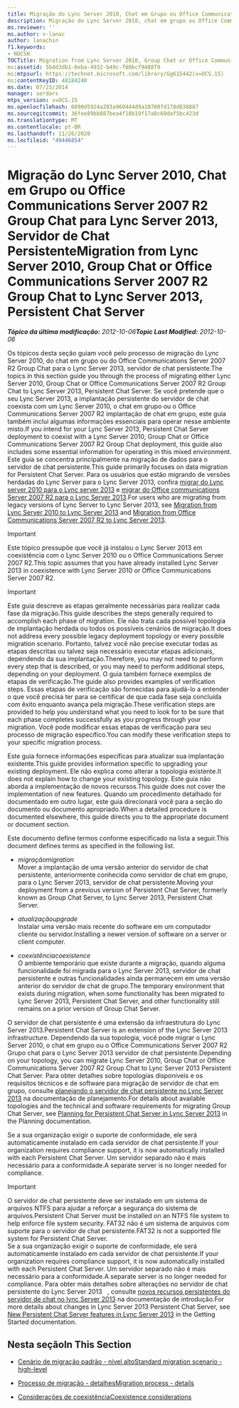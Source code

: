 ```yaml
---
title: Migração do Lync Server 2010, Chat em Grupo ou Office Communications Server 2007 R2 Group Chat para Lync Server 2013, Servidor de Chat Persistente
description: Migração do Lync Server 2010, chat em grupo ou Office Communications Server 2007 R2 Grupo chat para o Lync Server 2013, servidor de chat persistente.
ms.reviewer: ''
ms.author: v-lanac
author: lanachin
f1.keywords:
- NOCSH
TOCTitle: Migration from Lync Server 2010, Group Chat or Office Communications Server 2007 R2 Group Chat to Lync Server 2013, Persistent Chat Server
ms:assetid: 5b4d3db1-6eba-4932-b49c-f60bcf9488f9
ms:mtpsurl: https://technet.microsoft.com/library/Gg615442(v=OCS.15)
ms:contentKeyID: 48184240
ms.date: 07/23/2014
manager: serdars
mtps_version: v=OCS.15
ms.openlocfilehash: 6090d5924a203a960444d9a10700fd178d038887
ms.sourcegitcommit: 36fee89bb887bea4f18b19f17a8c69daf5bc423d
ms.translationtype: MT
ms.contentlocale: pt-BR
ms.lasthandoff: 11/26/2020
ms.locfileid: "49446854"
---
```

# <a name="migration-from-lync-server-2010-group-chat-or-office-communications-server-2007-r2-group-chat-to-lync-server-2013-persistent-chat-server"></a><span data-ttu-id="a7f00-103">Migração do Lync Server 2010, Chat em Grupo ou Office Communications Server 2007 R2 Group Chat para Lync Server 2013, Servidor de Chat Persistente</span><span class="sxs-lookup"><span data-stu-id="a7f00-103">Migration from Lync Server 2010, Group Chat or Office Communications Server 2007 R2 Group Chat to Lync Server 2013, Persistent Chat Server</span></span>

<div data-xmlns="http://www.w3.org/1999/xhtml">

<div class="topic" data-xmlns="http://www.w3.org/1999/xhtml" data-msxsl="urn:schemas-microsoft-com:xslt" data-cs="https://msdn.microsoft.com/">

<div data-asp="https://msdn2.microsoft.com/asp">



</div>

<div id="mainSection">

<div id="mainBody"><span data-ttu-id="a7f00-104">

<span> </span></span><span class="sxs-lookup"><span data-stu-id="a7f00-104">

<span> </span></span></span>

<span data-ttu-id="a7f00-105">_**Tópico da última modificação:** 2012-10-06_</span><span class="sxs-lookup"><span data-stu-id="a7f00-105">_**Topic Last Modified:** 2012-10-06_</span></span>

<span data-ttu-id="a7f00-106">Os tópicos desta seção guiam você pelo processo de migração do Lync Server 2010, do chat em grupo ou do Office Communications Server 2007 R2 Group Chat para o Lync Server 2013, servidor de chat persistente.</span><span class="sxs-lookup"><span data-stu-id="a7f00-106">The topics in this section guide you through the process of migrating either Lync Server 2010, Group Chat or Office Communications Server 2007 R2 Group Chat to Lync Server 2013, Persistent Chat Server.</span></span> <span data-ttu-id="a7f00-107">Se você pretende que o seu Lync Server 2013, a implantação persistente do servidor de chat coexista com um Lync Server 2010, o chat em grupo ou o Office Communications Server 2007 R2 implantação de chat em grupo, este guia também inclui algumas informações essenciais para operar nesse ambiente misto.</span><span class="sxs-lookup"><span data-stu-id="a7f00-107">If you intend for your Lync Server 2013, Persistent Chat Server deployment to coexist with a Lync Server 2010, Group Chat or Office Communications Server 2007 R2 Group Chat deployment, this guide also includes some essential information for operating in this mixed environment.</span></span> <span data-ttu-id="a7f00-108">Este guia se concentra principalmente na migração de dados para o servidor de chat persistente.</span><span class="sxs-lookup"><span data-stu-id="a7f00-108">This guide primarily focuses on data migration for Persistent Chat Server.</span></span> <span data-ttu-id="a7f00-109">Para os usuários que estão migrando de versões herdadas do Lync Server para o Lync Server 2013, confira [migrar do Lync server 2010 para o Lync server 2013](migration-from-lync-server-2010-to-lync-server-2013.md) e [migrar do Office communications Server 2007 R2 para o Lync Server 2013](migration-from-office-communications-server-2007-r2-to-lync-server-2013.md).</span><span class="sxs-lookup"><span data-stu-id="a7f00-109">For users who are migrating from legacy versions of Lync Server to Lync Server 2013, see [Migration from Lync Server 2010 to Lync Server 2013](migration-from-lync-server-2010-to-lync-server-2013.md) and [Migration from Office Communications Server 2007 R2 to Lync Server 2013](migration-from-office-communications-server-2007-r2-to-lync-server-2013.md).</span></span>

<div>


> [!IMPORTANT]  
> <span data-ttu-id="a7f00-110">Este tópico pressupõe que você já instalou o Lync Server 2013 em coexistência com o Lync Server 2010 ou o Office Communications Server 2007 R2.</span><span class="sxs-lookup"><span data-stu-id="a7f00-110">This topic assumes that you have already installed Lync Server 2013 in coexistence with Lync Server 2010 or Office Communications Server 2007 R2.</span></span>



</div>

<div>


> [!IMPORTANT]  
> <span data-ttu-id="a7f00-111">Este guia descreve as etapas geralmente necessárias para realizar cada fase da migração.</span><span class="sxs-lookup"><span data-stu-id="a7f00-111">This guide describes the steps generally required to accomplish each phase of migration.</span></span> <span data-ttu-id="a7f00-112">Ele não trata cada possível topologia de implantação herdada ou todos os possíveis cenários de migração.</span><span class="sxs-lookup"><span data-stu-id="a7f00-112">It does not address every possible legacy deployment topology or every possible migration scenario.</span></span> <span data-ttu-id="a7f00-113">Portanto, talvez você não precise executar todas as etapas descritas ou talvez seja necessário executar etapas adicionais, dependendo da sua implantação.</span><span class="sxs-lookup"><span data-stu-id="a7f00-113">Therefore, you may not need to perform every step that is described, or you may need to perform additional steps, depending on your deployment.</span></span> <span data-ttu-id="a7f00-114">O guia também fornece exemplos de etapas de verificação.</span><span class="sxs-lookup"><span data-stu-id="a7f00-114">The guide also provides examples of verification steps.</span></span> <span data-ttu-id="a7f00-115">Essas etapas de verificação são fornecidas para ajudá-lo a entender o que você precisa ter para se certificar de que cada fase seja concluída com êxito enquanto avança pela migração.</span><span class="sxs-lookup"><span data-stu-id="a7f00-115">These verification steps are provided to help you understand what you need to look for to be sure that each phase completes successfully as you progress through your migration.</span></span> <span data-ttu-id="a7f00-116">Você pode modificar essas etapas de verificação para seu processo de migração específico.</span><span class="sxs-lookup"><span data-stu-id="a7f00-116">You can modify these verification steps to your specific migration process.</span></span>



</div>

<span data-ttu-id="a7f00-117">Este guia fornece informações específicas para atualizar sua implantação existente.</span><span class="sxs-lookup"><span data-stu-id="a7f00-117">This guide provides information specific to upgrading your existing deployment.</span></span> <span data-ttu-id="a7f00-118">Ele não explica como alterar a topologia existente.</span><span class="sxs-lookup"><span data-stu-id="a7f00-118">It does not explain how to change your existing topology.</span></span> <span data-ttu-id="a7f00-119">Este guia não aborda a implementação de novos recursos.</span><span class="sxs-lookup"><span data-stu-id="a7f00-119">This guide does not cover the implementation of new features.</span></span> <span data-ttu-id="a7f00-120">Quando um procedimento detalhado for documentado em outro lugar, este guia direcionará você para a seção do documento ou documento apropriado.</span><span class="sxs-lookup"><span data-stu-id="a7f00-120">When a detailed procedure is documented elsewhere, this guide directs you to the appropriate document or document section.</span></span>

<span data-ttu-id="a7f00-121">Este documento define termos conforme especificado na lista a seguir.</span><span class="sxs-lookup"><span data-stu-id="a7f00-121">This document defines terms as specified in the following list.</span></span>

  - <span data-ttu-id="a7f00-122">*migração*</span><span class="sxs-lookup"><span data-stu-id="a7f00-122">*migration*</span></span>  
    <span data-ttu-id="a7f00-123">Mover a implantação de uma versão anterior do servidor de chat persistente, anteriormente conhecida como servidor de chat em grupo, para o Lync Server 2013, servidor de chat persistente.</span><span class="sxs-lookup"><span data-stu-id="a7f00-123">Moving your deployment from a previous version of Persistent Chat Server, formerly known as Group Chat Server, to Lync Server 2013, Persistent Chat Server.</span></span>

<!-- end list -->

  - <span data-ttu-id="a7f00-124">*atualização*</span><span class="sxs-lookup"><span data-stu-id="a7f00-124">*upgrade*</span></span>  
    <span data-ttu-id="a7f00-125">Instalar uma versão mais recente do software em um computador cliente ou servidor.</span><span class="sxs-lookup"><span data-stu-id="a7f00-125">Installing a newer version of software on a server or client computer.</span></span>

<!-- end list -->

  - <span data-ttu-id="a7f00-126">*coexistência*</span><span class="sxs-lookup"><span data-stu-id="a7f00-126">*coexistence*</span></span>  
    <span data-ttu-id="a7f00-127">O ambiente temporário que existe durante a migração, quando alguma funcionalidade foi migrada para o Lync Server 2013, servidor de chat persistente e outras funcionalidades ainda permanecem em uma versão anterior do servidor de chat de grupo.</span><span class="sxs-lookup"><span data-stu-id="a7f00-127">The temporary environment that exists during migration, when some functionality has been migrated to Lync Server 2013, Persistent Chat Server, and other functionality still remains on a prior version of Group Chat Server.</span></span>

<span data-ttu-id="a7f00-128">O servidor de chat persistente é uma extensão da infraestrutura do Lync Server 2013.</span><span class="sxs-lookup"><span data-stu-id="a7f00-128">Persistent Chat Server is an extension of the Lync Server 2013 infrastructure.</span></span> <span data-ttu-id="a7f00-129">Dependendo da sua topologia, você pode migrar o Lync Server 2010, o chat em grupo ou o Office Communications Server 2007 R2 Grupo chat para o Lync Server 2013 servidor de chat persistente.</span><span class="sxs-lookup"><span data-stu-id="a7f00-129">Depending on your topology, you can migrate Lync Server 2010, Group Chat or Office Communications Server 2007 R2 Group Chat to Lync Server 2013 Persistent Chat Server.</span></span> <span data-ttu-id="a7f00-130">Para obter detalhes sobre topologias disponíveis e os requisitos técnicos e de software para migração de servidor de chat em grupo, consulte [planejando o servidor de chat persistente no Lync Server 2013](lync-server-2013-planning-for-persistent-chat-server.md) na documentação de planejamento.</span><span class="sxs-lookup"><span data-stu-id="a7f00-130">For details about available topologies and the technical and software requirements for migrating Group Chat Server, see [Planning for Persistent Chat Server in Lync Server 2013](lync-server-2013-planning-for-persistent-chat-server.md) in the Planning documentation.</span></span>

<span data-ttu-id="a7f00-131">Se a sua organização exigir o suporte de conformidade, ele será automaticamente instalado em cada servidor de chat persistente.</span><span class="sxs-lookup"><span data-stu-id="a7f00-131">If your organization requires compliance support, it is now automatically installed with each Persistent Chat Server.</span></span> <span data-ttu-id="a7f00-132">Um servidor separado não é mais necessário para a conformidade.</span><span class="sxs-lookup"><span data-stu-id="a7f00-132">A separate server is no longer needed for compliance.</span></span>

<div>


> [!IMPORTANT]  
> <span data-ttu-id="a7f00-133">O servidor de chat persistente deve ser instalado em um sistema de arquivos NTFS para ajudar a reforçar a segurança do sistema de arquivos.</span><span class="sxs-lookup"><span data-stu-id="a7f00-133">Persistent Chat Server must be installed on an NTFS file system to help enforce file system security.</span></span> <span data-ttu-id="a7f00-134">FAT32 não é um sistema de arquivos com suporte para o servidor de chat persistente.</span><span class="sxs-lookup"><span data-stu-id="a7f00-134">FAT32 is not a supported file system for Persistent Chat Server.</span></span><BR><span data-ttu-id="a7f00-135">Se a sua organização exigir o suporte de conformidade, ele será automaticamente instalado em cada servidor de chat persistente.</span><span class="sxs-lookup"><span data-stu-id="a7f00-135">If your organization requires compliance support, it is now automatically installed with each Persistent Chat Server.</span></span> <span data-ttu-id="a7f00-136">Um servidor separado não é mais necessário para a conformidade.</span><span class="sxs-lookup"><span data-stu-id="a7f00-136">A separate server is no longer needed for compliance.</span></span> <span data-ttu-id="a7f00-137">Para obter mais detalhes sobre alterações no servidor de chat persistente do Lync Server 2013 &nbsp; , consulte <A href="lync-server-2013-new-persistent-chat-server-features.md">novos recursos persistentes do servidor de chat no lync Server 2013</A> na documentação de introdução.</span><span class="sxs-lookup"><span data-stu-id="a7f00-137">For more details about changes in Lync Server 2013&nbsp;Persistent Chat Server, see <A href="lync-server-2013-new-persistent-chat-server-features.md">New Persistent Chat Server features in Lync Server 2013</A> in the Getting Started documentation.</span></span>



</div>

<div>

## <a name="in-this-section"></a><span data-ttu-id="a7f00-138">Nesta seção</span><span class="sxs-lookup"><span data-stu-id="a7f00-138">In This Section</span></span>

  - [<span data-ttu-id="a7f00-139">Cenário de migração padrão - nível alto</span><span class="sxs-lookup"><span data-stu-id="a7f00-139">Standard migration scenario - high-level</span></span>](standard-migration-scenario-high-level.md)

  - [<span data-ttu-id="a7f00-140">Processo de migração - detalhes</span><span class="sxs-lookup"><span data-stu-id="a7f00-140">Migration process - details</span></span>](migration-process-details.md)

  - [<span data-ttu-id="a7f00-141">Considerações de coexistência</span><span class="sxs-lookup"><span data-stu-id="a7f00-141">Coexistence considerations</span></span>](coexistence-considerations.md)

<span data-ttu-id="a7f00-142"></div>

</div>

<span> </span>

</div>

</div>

</span><span class="sxs-lookup"><span data-stu-id="a7f00-142"></div>

</div>

<span> </span>

</div>

</div>

</span></span></div>

